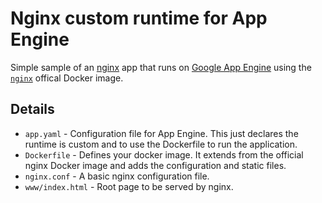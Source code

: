 # Nginx custom runtime for App Engine

Simple sample of an [nginx](http://nginx.org/) app that runs on [Google App Engine](https://cloud.google.com/appengine) using the [`nginx`](https://hub.docker.com/_/nginx/) offical Docker image.

## Details

+ `app.yaml` - Configuration file for App Engine. This just declares the runtime is custom and to use the Dockerfile to run the application.
+ `Dockerfile` - Defines your docker image. It extends from the official nginx Docker image and adds the configuration and static files.
+ `nginx.conf` - A basic nginx configuration file.
+ `www/index.html` - Root page to be served by nginx.
